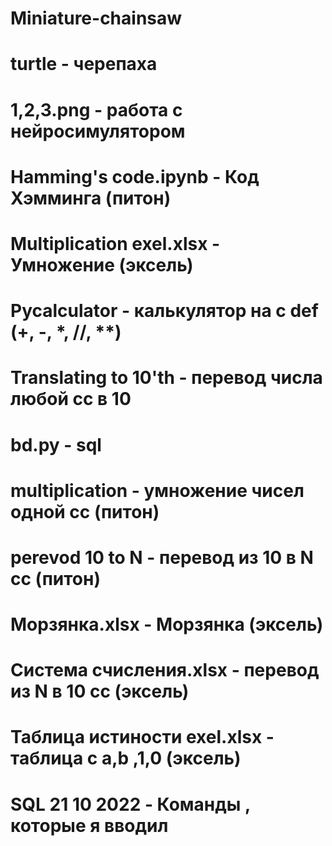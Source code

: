 # Miniature-chainsaw
# turtle - черепаха
# 1,2,3.png - работа с нейросимулятором 
# Hamming's code.ipynb - Код Хэмминга (питон)
# Multiplication exel.xlsx - Умножение (эксель)
# Pycalculator - калькулятор на с def (+, -, *, //, **)
# Translating to 10'th - перевод числа любой сс в 10
# bd.py - sql 
# multiplication - умножение чисел одной сс (питон)
# perevod 10 to N - перевод из 10 в N сс (питон)
# Морзянка.xlsx - Морзянка (эксель)
# Система счисления.xlsx - перевод из N в 10 сс (эксель)
# Таблица истиности exel.xlsx - таблица с a,b ,1,0 (эксель)
# SQL 21 10 2022 - Команды , которые я вводил 
